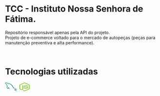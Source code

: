 <h1> TCC - Instituto Nossa Senhora de Fátima. </h1>

Repositório responsável apenas pela API do projeto. 
<br>
Projeto de e-commerce voltado para o mercado de autopeças (peças para manutenção preventiva e alta performance).



<br>
<h1>Tecnologias utilizadas</h1>
<div>
   <img align="center" alt="mySQL-icon" height="30" width="40" src="https://raw.githubusercontent.com/devicons/devicon/master/icons/mysql/mysql-original.svg">
   <img align="center" alt="NodeJS-icon" height="30" width="40" src="https://raw.githubusercontent.com/devicons/devicon/master/icons/nodejs/nodejs-original.svg">
</div>
 
